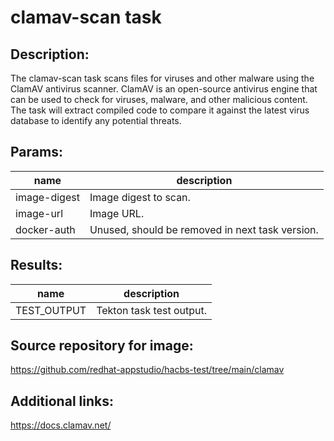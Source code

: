 # clamav-scan task

## Description:
The clamav-scan task scans files for viruses and other malware using the ClamAV antivirus scanner.
ClamAV is an open-source antivirus engine that can be used to check for viruses, malware, and other malicious content.
The task will extract compiled code to compare it against the latest virus database to identify any potential threats.

## Params:

| name         | description                                                    |
|--------------|----------------------------------------------------------------|
| image-digest | Image digest to scan.                                          |
| image-url    | Image URL.                                                     |
| docker-auth  | Unused, should be removed in next task version.                |

## Results:

| name               | description               |
|--------------------|---------------------------|
| TEST_OUTPUT  | Tekton task test output.  |

## Source repository for image:
https://github.com/redhat-appstudio/hacbs-test/tree/main/clamav

## Additional links:
https://docs.clamav.net/
